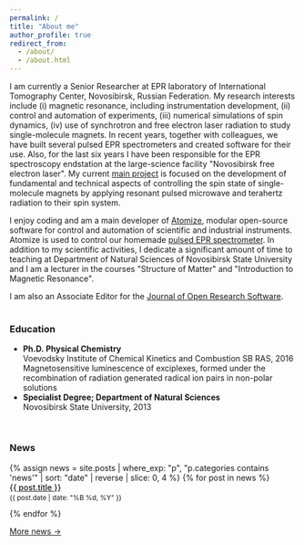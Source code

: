 ```yaml
---
permalink: /
title: "About me"
author_profile: true
redirect_from: 
  - /about/
  - /about.html
---
```


I am currently a Senior Researcher at EPR laboratory of International Tomography Center, Novosibirsk, Russian Federation. My research interests include (i) magnetic resonance, including instrumentation development, (ii) control and automation of experiments, (iii) numerical simulations of spin dynamics, (iv) use of synchrotron and free electron laser radiation to study single-molecule magnets. In recent years, together with colleagues, we have built several pulsed EPR spectrometers and created software for their use. Also, for the last six years I have been responsible for the EPR spectroscopy endstation at the large-science facility "Novosibirsk free electron laser". My current <a href="https://rscf.ru/prjcard_int?23-73-00042">main project</a> is focused on the development of fundamental and technical aspects of controlling the spin state of single-molecule magnets by applying resonant pulsed microwave and terahertz radiation to their spin system.

I enjoy coding and am a main developer of <a href="https://github.com/Anatoly1010/Atomize">Atomize</a>, modular open-source software for control and automation of scientific and industrial instruments. Atomize is used to control our homemade <a href="https://www.sciencedirect.com/science/article/pii/S2666441022000620">pulsed EPR spectrometer</a>. In addition to my scientific activities, I dedicate a significant amount of time to teaching at Department of Natural Sciences of Novosibirsk State University and I am a lecturer in the courses "Structure of Matter" and "Introduction to Magnetic Resonance".

I am also an Associate Editor for the <a href="https://openresearchsoftware.metajnl.com/about/editorialteam">Journal of Open Research Software</a>.


<!-- -------------- two‑column section -------------- -->
<div style="display:flex; flex-wrap:wrap; gap:1rem; margin-top:1rem;">

  <!-- ░░ Column 2 — education summary ░░ -->
  <div style="flex:1 1 280px;">
    <h3>Education</h3>
    <ul style="margin-left:0;">
      <li><strong>Ph.D. Physical Chemistry</strong><br>
          Voevodsky Institute of Chemical Kinetics and Combustion SB RAS, 2016<br>
          Magnetosensitive luminescence of exciplexes, formed under the recombination of radiation generated radical ion pairs in non-polar solutions
      </li>
      <li><strong>Specialist Degree; Department of Natural Sciences</strong><br>
          Novosibirsk State University, 2013
      </li>
    </ul>
  </div>

</div>
<!-- ------------ end two‑column section ------------ -->

<div style="display:flex; flex-wrap:wrap; gap:1rem; margin-top:1rem;">

  <!-- ░░ Column 1 — latest 3 news posts ░░ -->
  <div style="flex:1 1 280px;">
    <h3>News</h3>
    <ul style="margin-left:0; padding-left:0; list-style:none;">
      {% assign news = site.posts
         | where_exp: "p", "p.categories contains 'news'"
         | sort: "date"
         | reverse
         | slice: 0, 4 %}
      {% for post in news %}
        <li style="margin-bottom:0.75rem;">
          <a href="{{ post.url | relative_url }}" style="font-weight:500;">
            {{ post.title }}
          </a><br>
          <small>{{ post.date | date: "%B %d, %Y" }}</small>
        </li>
      {% endfor %}
    </ul>
    <a class="btn btn--primary" href="/news/">More news →</a>
  </div>

</div>